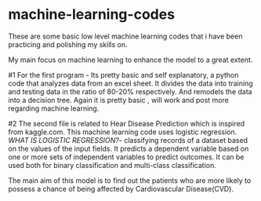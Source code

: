 # machine-learning-codes
These are some basic low level machine learning codes that i have been practicing and polishing my skills on.

My main focus on machine learning to enhance the model to a great extent.

#1
For the first program - Its pretty basic and self explanatory, a python code that analyzes data from an excel sheet. It divides the data into training and testing data in the ratio of 80-20% respectively. And remodels the data into a decision tree.
Again it is pretty basic , will work and post more regarding machine learning.

#2
The second file is related to Hear Disease Prediction which is inspired from kaggle.com. This machine learning code uses logistic regression. *WHAT IS LOGISTIC REGRESSION?*- classifying records of a dataset based on the values of the input fields. It predicts a dependent variable based on one or more sets of independent variables to predict outcomes. It can be used both for binary classification and multi-class classification.

The main aim of this model is to find out the patients who are more likely to possess a chance of being affected by Cardiovascular Disease(CVD).
